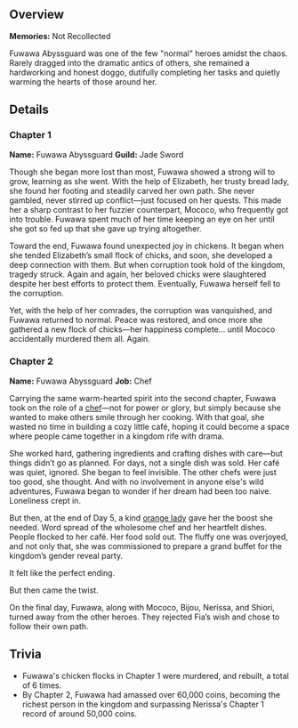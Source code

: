 <!-- title: Fuwawa Abyssguard -->
<!-- quote: Bau bau! Thank you for enjoying my food!-->
<!-- chapters: -1 -->
<!-- images: (Fuwawa's Chapter 1 Profile), (Fuwawa and her not sister by the fire), (Fuwawa's Chapter 2 Profile), (Fuwawa and Mococo turning against Fia in Chapter 2's Ending) -->
<!-- model: false -->

## Overview

**Memories:** Not Recollected

Fuwawa Abyssguard was one of the few "normal" heroes amidst the chaos. Rarely dragged into the dramatic antics of others, she remained a hardworking and honest doggo, dutifully completing her tasks and quietly warming the hearts of those around her.

## Details

### Chapter 1

**Name:** Fuwawa Abyssguard
**Guild:** Jade Sword

Though she began more lost than most, Fuwawa showed a strong will to grow, learning as she went. With the help of Elizabeth, her trusty bread lady, she found her footing and steadily carved her own path. She never gambled, never stirred up conflict—just focused on her quests. This made her a sharp contrast to her fuzzier counterpart, Mococo, who frequently got into trouble. Fuwawa spent much of her time keeping an eye on her until she got so fed up that she gave up trying altogether.

Toward the end, Fuwawa found unexpected joy in chickens. It began when she tended Elizabeth’s small flock of chicks, and soon, she developed a deep connection with them. But when corruption took hold of the kingdom, tragedy struck. Again and again, her beloved chicks were slaughtered despite her best efforts to protect them. Eventually, Fuwawa herself fell to the corruption.

Yet, with the help of her comrades, the corruption was vanquished, and Fuwawa returned to normal. Peace was restored, and once more she gathered a new flock of chicks—her happiness complete… until Mococo accidentally murdered them all. Again.

### Chapter 2

**Name:** Fuwawa Abyssguard
**Job:** Chef

Carrying the same warm-hearted spirit into the second chapter, Fuwawa took on the role of a [chef](#entry:jobs-entry)—not for power or glory, but simply because she wanted to make others smile through her cooking. With that goal, she wasted no time in building a cozy little café, hoping it could become a space where people came together in a kingdom rife with drama.

She worked hard, gathering ingredients and crafting dishes with care—but things didn’t go as planned. For days, not a single dish was sold. Her café was quiet, ignored. She began to feel invisible. The other chefs were just too good, she thought. And with no involvement in anyone else's wild adventures, Fuwawa began to wonder if her dream had been too naive. Loneliness crept in.

But then, at the end of Day 5, a kind [orange lady](#entry:kiara-entry) gave her the boost she needed. Word spread of the wholesome chef and her heartfelt dishes. People flocked to her café. Her food sold out. The fluffy one was overjoyed, and not only that, she was commissioned to prepare a grand buffet for the kingdom’s gender reveal party.

It felt like the perfect ending.

But then came the twist.

On the final day, Fuwawa, along with Mococo, Bijou, Nerissa, and Shiori, turned away from the other heroes. They rejected Fia’s wish and chose to follow their own path.

## Trivia

- Fuwawa's chicken flocks in Chapter 1 were murdered, and rebuilt, a total of 6 times.
- By Chapter 2, Fuwawa had amassed over 60,000 coins, becoming the richest person in the kingdom and surpassing Nerissa's Chapter 1 record of around 50,000 coins.
